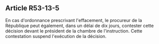 Article R53-13-5
----
En cas d'ordonnance prescrivant l'effacement, le procureur de la République peut
également, dans un délai de dix jours, contester cette décision devant le
président de la chambre de l'instruction. Cette contestation suspend l'exécution
de la décision.
